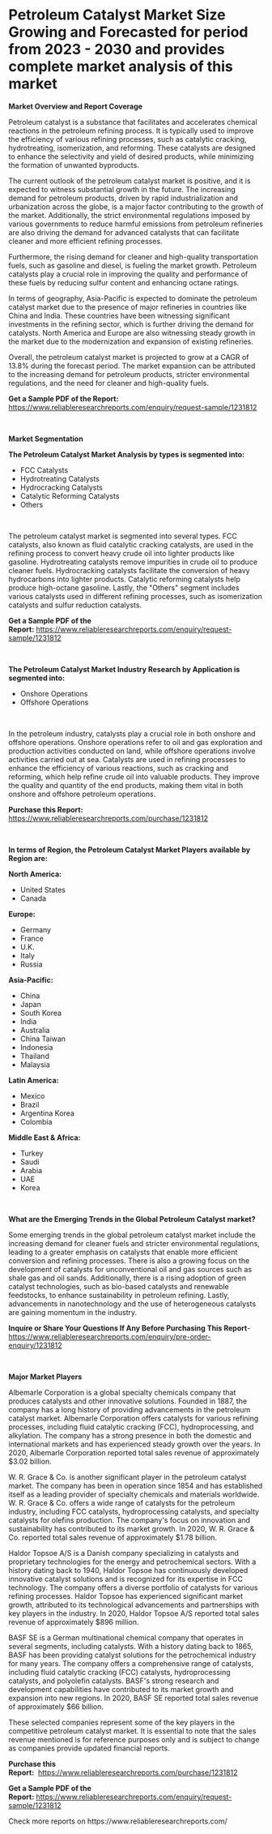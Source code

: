 <p><h1>Petroleum Catalyst Market Size Growing and Forecasted for period from 2023 - 2030 and provides complete market analysis of this market</h1></p><p><strong>Market Overview and Report Coverage</strong></p>
<p><p>Petroleum catalyst is a substance that facilitates and accelerates chemical reactions in the petroleum refining process. It is typically used to improve the efficiency of various refining processes, such as catalytic cracking, hydrotreating, isomerization, and reforming. These catalysts are designed to enhance the selectivity and yield of desired products, while minimizing the formation of unwanted byproducts.</p><p>The current outlook of the petroleum catalyst market is positive, and it is expected to witness substantial growth in the future. The increasing demand for petroleum products, driven by rapid industrialization and urbanization across the globe, is a major factor contributing to the growth of the market. Additionally, the strict environmental regulations imposed by various governments to reduce harmful emissions from petroleum refineries are also driving the demand for advanced catalysts that can facilitate cleaner and more efficient refining processes.</p><p>Furthermore, the rising demand for cleaner and high-quality transportation fuels, such as gasoline and diesel, is fueling the market growth. Petroleum catalysts play a crucial role in improving the quality and performance of these fuels by reducing sulfur content and enhancing octane ratings.</p><p>In terms of geography, Asia-Pacific is expected to dominate the petroleum catalyst market due to the presence of major refineries in countries like China and India. These countries have been witnessing significant investments in the refining sector, which is further driving the demand for catalysts. North America and Europe are also witnessing steady growth in the market due to the modernization and expansion of existing refineries.</p><p>Overall, the petroleum catalyst market is projected to grow at a CAGR of 13.8% during the forecast period. The market expansion can be attributed to the increasing demand for petroleum products, stricter environmental regulations, and the need for cleaner and high-quality fuels.</p></p>
<p><strong>Get a Sample PDF of the Report:</strong> <a href="https://www.reliableresearchreports.com/enquiry/request-sample/1231812">https://www.reliableresearchreports.com/enquiry/request-sample/1231812</a></p>
<p>&nbsp;</p>
<p><strong>Market Segmentation</strong></p>
<p><strong>The Petroleum Catalyst Market Analysis by types is segmented into:</strong></p>
<p><ul><li>FCC Catalysts</li><li>Hydrotreating Catalysts</li><li>Hydrocracking Catalysts</li><li>Catalytic Reforming Catalysts</li><li>Others</li></ul></p>
<p>&nbsp;</p>
<p><p>The petroleum catalyst market is segmented into several types. FCC catalysts, also known as fluid catalytic cracking catalysts, are used in the refining process to convert heavy crude oil into lighter products like gasoline. Hydrotreating catalysts remove impurities in crude oil to produce cleaner fuels. Hydrocracking catalysts facilitate the conversion of heavy hydrocarbons into lighter products. Catalytic reforming catalysts help produce high-octane gasoline. Lastly, the "Others" segment includes various catalysts used in different refining processes, such as isomerization catalysts and sulfur reduction catalysts.</p></p>
<p><strong>Get a Sample PDF of the Report:</strong>&nbsp;<a href="https://www.reliableresearchreports.com/enquiry/request-sample/1231812">https://www.reliableresearchreports.com/enquiry/request-sample/1231812</a></p>
<p>&nbsp;</p>
<p><strong>The Petroleum Catalyst Market Industry Research by Application is segmented into:</strong></p>
<p><ul><li>Onshore Operations</li><li>Offshore Operations</li></ul></p>
<p>&nbsp;</p>
<p><p>In the petroleum industry, catalysts play a crucial role in both onshore and offshore operations. Onshore operations refer to oil and gas exploration and production activities conducted on land, while offshore operations involve activities carried out at sea. Catalysts are used in refining processes to enhance the efficiency of various reactions, such as cracking and reforming, which help refine crude oil into valuable products. They improve the quality and quantity of the end products, making them vital in both onshore and offshore petroleum operations.</p></p>
<p><strong>Purchase this Report:</strong>&nbsp; <a href="https://www.reliableresearchreports.com/purchase/1231812">https://www.reliableresearchreports.com/purchase/1231812</a></p>
<p>&nbsp;</p>
<p><strong>In terms of Region, the Petroleum Catalyst Market Players available by Region are:</strong></p>
<p>
    <p> <strong> North America: </strong>
        <ul>
            <li>United States</li>
            <li>Canada</li>
        </ul>
        </p> 
    <p> <strong> Europe: </strong>
        <ul>
            <li>Germany</li>
            <li>France</li>
            <li>U.K.</li>
            <li>Italy</li>
            <li>Russia</li>
        </ul>
        </p> 
    <p> <strong> Asia-Pacific: </strong>
        <ul>
            <li>China</li>
            <li>Japan</li>
            <li>South Korea</li>
            <li>India</li>
            <li>Australia</li>
            <li>China Taiwan</li>
            <li>Indonesia</li>
            <li>Thailand</li>
            <li>Malaysia</li>
        </ul>
        </p> 
    <p> <strong> Latin America: </strong>
        <ul>
            <li>Mexico</li>
            <li>Brazil</li>
            <li>Argentina Korea</li>
            <li>Colombia</li>
        </ul>
        </p> 
    <p> <strong> Middle East & Africa: </strong>
        <ul>
            <li>Turkey</li>
            <li>Saudi</li>
            <li>Arabia</li>
            <li>UAE</li>
            <li>Korea</li>
        </ul>
    </p>
    </p>
<p>&nbsp;</p>
<p><strong>What are the Emerging Trends in the Global Petroleum Catalyst market?</strong></p>
<p><p>Some emerging trends in the global petroleum catalyst market include the increasing demand for cleaner fuels and stricter environmental regulations, leading to a greater emphasis on catalysts that enable more efficient conversion and refining processes. There is also a growing focus on the development of catalysts for unconventional oil and gas sources such as shale gas and oil sands. Additionally, there is a rising adoption of green catalyst technologies, such as bio-based catalysts and renewable feedstocks, to enhance sustainability in petroleum refining. Lastly, advancements in nanotechnology and the use of heterogeneous catalysts are gaining momentum in the industry.</p></p>
<p><strong>Inquire or Share Your Questions If Any Before Purchasing This Report</strong>- <a href="https://www.reliableresearchreports.com/enquiry/pre-order-enquiry/1231812">https://www.reliableresearchreports.com/enquiry/pre-order-enquiry/1231812</a></p>
<p>&nbsp;</p>
<p><strong>Major Market Players</strong></p>
<p><p>Albemarle Corporation is a global specialty chemicals company that produces catalysts and other innovative solutions. Founded in 1887, the company has a long history of providing advancements in the petroleum catalyst market. Albemarle Corporation offers catalysts for various refining processes, including fluid catalytic cracking (FCC), hydroprocessing, and alkylation. The company has a strong presence in both the domestic and international markets and has experienced steady growth over the years. In 2020, Albemarle Corporation reported total sales revenue of approximately $3.02 billion.</p><p>W. R. Grace & Co. is another significant player in the petroleum catalyst market. The company has been in operation since 1854 and has established itself as a leading provider of specialty chemicals and materials worldwide. W. R. Grace & Co. offers a wide range of catalysts for the petroleum industry, including FCC catalysts, hydroprocessing catalysts, and specialty catalysts for olefins production. The company's focus on innovation and sustainability has contributed to its market growth. In 2020, W. R. Grace & Co. reported total sales revenue of approximately $1.78 billion.</p><p>Haldor Topsoe A/S is a Danish company specializing in catalysts and proprietary technologies for the energy and petrochemical sectors. With a history dating back to 1940, Haldor Topsoe has continuously developed innovative catalyst solutions and is recognized for its expertise in FCC technology. The company offers a diverse portfolio of catalysts for various refining processes. Haldor Topsoe has experienced significant market growth, attributed to its technological advancements and partnerships with key players in the industry. In 2020, Haldor Topsoe A/S reported total sales revenue of approximately $896 million.</p><p>BASF SE is a German multinational chemical company that operates in several segments, including catalysts. With a history dating back to 1865, BASF has been providing catalyst solutions for the petrochemical industry for many years. The company offers a comprehensive range of catalysts, including fluid catalytic cracking (FCC) catalysts, hydroprocessing catalysts, and polyolefin catalysts. BASF's strong research and development capabilities have contributed to its market growth and expansion into new regions. In 2020, BASF SE reported total sales revenue of approximately $66 billion.</p><p>These selected companies represent some of the key players in the competitive petroleum catalyst market. It is essential to note that the sales revenue mentioned is for reference purposes only and is subject to change as companies provide updated financial reports.</p></p>
<p><strong>Purchase this Report:</strong>&nbsp;&nbsp;<a href="https://www.reliableresearchreports.com/purchase/1231812">https://www.reliableresearchreports.com/purchase/1231812</a></p>
<p></p>
<p><strong>Get a Sample PDF of the Report:</strong>&nbsp;<a href="https://www.reliableresearchreports.com/enquiry/request-sample/1231812">https://www.reliableresearchreports.com/enquiry/request-sample/1231812</a></p>
<p>Check more reports on https://www.reliableresearchreports.com/</p>